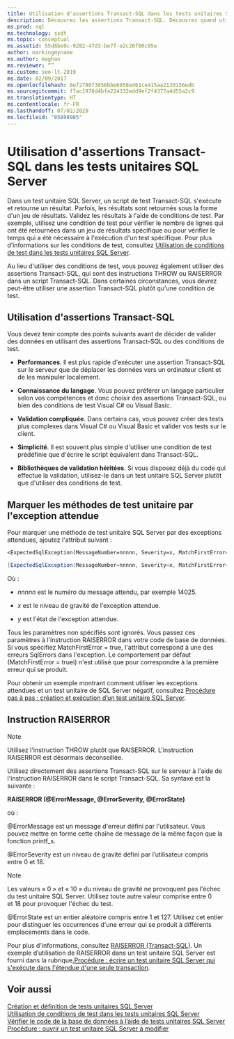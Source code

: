 ```yaml
---
title: Utilisation d'assertions Transact-SQL dans les tests unitaires SQL Server
description: Découvrez les assertions Transact-SQL. Découvrez quand utiliser des assertions dans des tests unitaires SQL Server et quand utiliser des conditions de test et affichez des exemples d’utilisation d’assertion.
ms.prod: sql
ms.technology: ssdt
ms.topic: conceptual
ms.assetid: 55d8be9c-9282-47d3-be7f-e2c26f00c95e
author: markingmyname
ms.author: maghan
ms.reviewer: “”
ms.custom: seo-lt-2019
ms.date: 02/09/2017
ms.openlocfilehash: 8ef278073056bbe6958ed61ce415aa2130156edb
ms.sourcegitcommit: f7ac1976d4bfa224332edd9ef2f4377a4d55a2c9
ms.translationtype: HT
ms.contentlocale: fr-FR
ms.lasthandoff: 07/02/2020
ms.locfileid: "85898985"
---
```

# <a name="using-transact-sql-assertions-in-sql-server-unit-tests"></a>Utilisation d'assertions Transact-SQL dans les tests unitaires SQL Server

Dans un test unitaire SQL Server, un script de test Transact\-SQL s'exécute et retourne un résultat. Parfois, les résultats sont retournés sous la forme d'un jeu de résultats. Validez les résultats à l'aide de conditions de test. Par exemple, utilisez une condition de test pour vérifier le nombre de lignes qui ont été retournées dans un jeu de résultats spécifique ou pour vérifier le temps qui a été nécessaire à l'exécution d'un test spécifique. Pour plus d’informations sur les conditions de test, consultez [Utilisation de conditions de test dans les tests unitaires SQL Server](../ssdt/using-test-conditions-in-sql-server-unit-tests.md).  
  
Au lieu d'utiliser des conditions de test, vous pouvez également utiliser des assertions Transact\-SQL, qui sont des instructions THROW ou RAISERROR dans un script Transact\-SQL. Dans certaines circonstances, vous devrez peut-être utiliser une assertion Transact\-SQL plutôt qu'une condition de test.  
  
## <a name="using-transact-sql-assertions"></a>Utilisation d'assertions Transact-SQL  
Vous devez tenir compte des points suivants avant de décider de valider des données en utilisant des assertions Transact\-SQL ou des conditions de test.  
  
-   **Performances**. Il est plus rapide d'exécuter une assertion Transact\-SQL sur le serveur que de déplacer les données vers un ordinateur client et de les manipuler localement.  
  
-   **Connaissance du langage**. Vous pouvez préférer un langage particulier selon vos compétences et donc choisir des assertions Transact\-SQL, ou bien des conditions de test Visual C\# ou Visual Basic.  
  
-   **Validation compliquée**. Dans certains cas, vous pouvez créer des tests plus complexes dans Visual C\# ou Visual Basic et valider vos tests sur le client.  
  
-   **Simplicité**. Il est souvent plus simple d'utiliser une condition de test prédéfinie que d'écrire le script équivalent dans Transact\-SQL.  
  
-   **Bibliothèques de validation héritées**. Si vous disposez déjà du code qui effectue la validation, utilisez-le dans un test unitaire SQL Server plutôt que d'utiliser des conditions de test.  
  
## <a name="mark-unit-test-methods-with-the-expected-exception"></a>Marquer les méthodes de test unitaire par l'exception attendue  
Pour marquer une méthode de test unitaire SQL Server par des exceptions attendues, ajoutez l'attribut suivant :  
  
```vb  
<ExpectedSqlException(MessageNumber=nnnnn, Severity=x, MatchFirstError=false, State=y)> _  
```  
  
```csharp  
[ExpectedSqlException(MessageNumber=nnnnn, Severity=x, MatchFirstError=false, State=y)]  
```  
  
Où :  
  
-   *nnnnn* est le numéro du message attendu, par exemple 14025.  
  
-   *x* est le niveau de gravité de l'exception attendue.  
  
-   *y* est l'état de l'exception attendue.  
  
Tous les paramètres non spécifiés sont ignorés. Vous passez ces paramètres à l'instruction RAISERROR dans votre code de base de données. Si vous spécifiez MatchFirstError = true, l'attribut correspond à une des erreurs SqlErrors dans l'exception. Le comportement par défaut (MatchFirstError = truei) n'est utilisé que pour correspondre à la première erreur qui se produit.  
  
Pour obtenir un exemple montrant comment utiliser les exceptions attendues et un test unitaire de SQL Server négatif, consultez [Procédure pas à pas : création et exécution d’un test unitaire SQL Server](../ssdt/walkthrough-creating-and-running-a-sql-server-unit-test.md).  
  
## <a name="the-raiserror-statement"></a>Instruction RAISERROR  
  
> [!NOTE]  
> Utilisez l'instruction THROW plutôt que RAISERROR. L'instruction RAISERROR est désormais déconseillée.  
  
Utilisez directement des assertions Transact\-SQL sur le serveur à l'aide de l'instruction RAISERROR dans le script Transact\-SQL. Sa syntaxe est la suivante :  
  
**RAISERROR (@ErrorMessage, @ErrorSeverity, @ErrorState)**  
  
où :  
  
@ErrorMessage est un message d'erreur défini par l'utilisateur. Vous pouvez mettre en forme cette chaîne de message de la même façon que la fonction printf_s.  
  
@ErrorSeverity est un niveau de gravité défini par l’utilisateur compris entre 0 et 18.  
  
> [!NOTE]  
> Les valeurs « 0 » et « 10 » du niveau de gravité ne provoquent pas l'échec du test unitaire SQL Server. Utilisez toute autre valeur comprise entre 0 et 18 pour provoquer l'échec du test.  
  
@ErrorState est un entier aléatoire compris entre 1 et 127. Utilisez cet entier pour distinguer les occurrences d'une erreur qui se produit à différents emplacements dans le code.  
  
Pour plus d'informations, consultez [RAISERROR (Transact-SQL)](https://msdn.microsoft.com/library/ms178592.aspx). Un exemple d’utilisation de RAISERROR dans un test unitaire SQL Server est fourni dans la rubrique,[Procédure : écrire un test unitaire SQL Server qui s'exécute dans l'étendue d'une seule transaction](../ssdt/how-to-write-sql-server-unit-test-that-runs-in-single-transaction-scope.md).  
  
## <a name="see-also"></a>Voir aussi  
[Création et définition de tests unitaires SQL Server](../ssdt/creating-and-defining-sql-server-unit-tests.md)  
[Utilisation de conditions de test dans les tests unitaires SQL Server](../ssdt/using-test-conditions-in-sql-server-unit-tests.md)  
[Vérifier le code de la base de données à l’aide de tests unitaires SQL Server](../ssdt/verifying-database-code-by-using-sql-server-unit-tests.md)  
[Procédure : ouvrir un test unitaire SQL Server à modifier](../ssdt/how-to-open-a-sql-server-unit-test-to-edit.md)  
  
